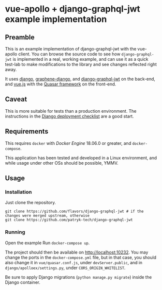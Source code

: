 # vue-apollo + django-graphql-jwt example implementation

## Preamble

This is an example implementation of django-graphql-jwt with the vue-apollo client. You can browse the source code to see how `django-graphql-jwt` is implemented in a real, working example, and can use it as a quick test-lab to make modifications to the library and see changes reflected right away.

It uses [django](https://www.djangoproject.com/), [graphene-django](https://docs.graphene-python.org/projects/django/en/latest/), and [django-graphql-jwt](https://github.com/flavors/django-graphql-jwt) on the back-end, and [vue.js](https://vuejs.org/) with the [Quasar framework](https://quasar.dev/) on the front-end.

## Caveat

This is more suitable for tests than a production environment. The instructions in the [Django deployment checklist](https://docs.djangoproject.com/en/3.0/howto/deployment/checklist/) are a good start.

## Requirements

This requires `docker` with *Docker Engine* 18.06.0 or greater, and `docker-compose`.

This application has been tested and developed in a Linux environment, and while usage under other OSs should be possible, YMMV.

## Usage

### Installation

Just clone the repository.

    git clone https://github.com/flavors/django-graphql-jwt # if the changes were merged upstream, otherwise
    git clone https://github.com/patryk-tech/django-graphql-jwt

### Running

Open the example 
Run `docker-compose up`.

The project should then be available on [http://localhost:10232](http://localhost:10232). You may change the ports in the `docker-compose.yml` file, but in that case, you should also change it in `vue/quasar.conf.js`, under `devServer.public`, and in `django/apolloex/settings.py`, under `CORS_ORIGIN_WHITELIST`.

Be sure to apply Django migrations (`python manage.py migrate`) inside the Django container.
